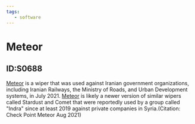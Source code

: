 ```yaml
---
tags:
   - software
---
```

# Meteor
## ID:S0688
[Meteor](/mitre/software/S0688) is a wiper that was used against Iranian government organizations, including Iranian Railways, the Ministry of Roads, and Urban Development systems, in July 2021. [Meteor](/mitre/software/S0688) is likely a newer version of similar wipers called Stardust and Comet that were reportedly used by a group called "Indra" since at least 2019 against private companies in Syria.(Citation: Check Point Meteor Aug 2021)
